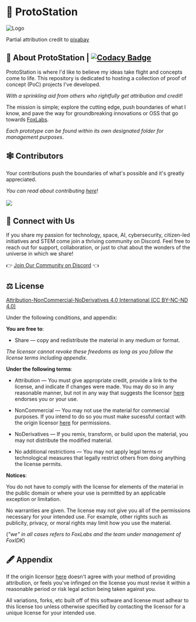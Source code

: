 # 🤖 ProtoStation

![Logo](https://cdn.discordapp.com/attachments/1154473396076286055/1157048973949927497/prototyping.png?ex=65173154&is=6515dfd4&hm=004fedc50b429a31f0968eaeadb283fb0be49261f880348c41a096c88846f13e&?width=425&height=425)

Partial attribution credit to [pixabay](https://pixabay.com/illustrations/brain-blueprint-thinking-analysis-1845941/)

## 🚀 About ProtoStation | [![Codacy Badge](https://app.codacy.com/project/badge/Grade/97707eea9255430ca830dc8e0f816539)](https://app.codacy.com/gh/FoxIDK/protostation/dashboard?utm_source=gh&utm_medium=referral&utm_content=&utm_campaign=Badge_grade)

ProtoStation is where I'd like to believe my ideas take flight and concepts come to life. This repository is dedicated to hosting a collection of proof of concept (PoC) projects I've developed.

*With a sprinkling aid from others who rightfully get attribution and credit*!

The mission is simple; explore the cutting edge, push boundaries of what I know, and pave the way for groundbreaking innovations or OSS that go towards [FoxLabs](https://foxlabs.cloud).

*Each prototype can be found within its own designated folder for management purposes*.

## 🕸 Contributors

Your contributions push the boundaries of what's possible and it's greatly appreciated.

*You can read about contributing [here](https://github.com/FoxIDK/protostation/tree/main/CONTRIBUTING.md)*!
<br>
<br>
<a href="https://github.com/foxidk/protostation/graphs/contributors">
  <img src="https://contrib.rocks/image?repo=foxidk/protostation" />
</a>
## 📱 Connect with Us

If you share my passion for technology, space, AI, cybersecurity, citizen-led initiatives and STEM come join a thriving community on Discord. Feel free to reach out for support, collaboration, or just to chat about the wonders of the universe in which we share!

👉 [Join Our Community on Discord](https://discord.foxlabs.cloud) 👈

## ⚖ License

[Attribution-NonCommercial-NoDerivatives 4.0 International (CC BY-NC-ND 4.0)](https://creativecommons.org/licenses/by-nc-nd/4.0/)

Under the following conditions, and appendix:

**You are free to**:

 - Share — copy and redistribute the material in any medium or format.

*The licensor cannot revoke these freedoms as long as you follow the license terms including appendix.*

**Under the following terms**:

- Attribution — You must give appropriate credit, provide a link to the license, and indicate if changes were made. You may do so in any reasonable manner, but not in any way that suggests the licensor [here](https://www.github.com/FoxIDK/) endorses you or your use.

- NonCommercial — You may not use the material for commercial purposes. If you intend to do so you must make sucessful contact with the origin licensor [here](https://www.github.com/FoxIDK/) for permissions.

- NoDerivatives — If you remix, transform, or build upon the material, you may not distribute the modified material.

- No additional restrictions — You may not apply legal terms or technological measures that legally restrict others from doing anything the license permits.

**Notices**:

You do not have to comply with the license for elements of the material in the public domain or where your use is permitted by an applicable exception or limitation.

No warranties are given. The license may not give you all of the permissions necessary for your intended use. For example, other rights such as publicity, privacy, or moral rights may limit how you use the material.

(_"we" in all cases refers to FoxLabs and the team under management of FoxIDK_)

## 🖋 Appendix

If the origin licensor [here](https://www.github.com/FoxIDK/) doesn't agree with your method of providing attribution, or feels you've infinged on the license you must revise it within a reasonable period or risk legal action being taken against you.

All variations, forks, etc built off of this software and license must adhear to this license too unless otherwise specified by contacting the licensor for a unique license for your intended use.